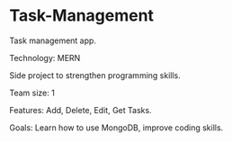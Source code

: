 # Task-Management
Task management app.

Technology: MERN

Side project to strengthen programming skills.

Team size: 1

Features:
  Add, Delete, Edit, Get Tasks.

Goals: Learn how to use MongoDB, improve coding skills.
